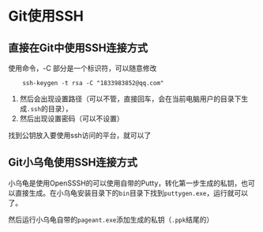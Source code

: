 # Git使用SSH

## 直接在Git中使用SSH连接方式

使用命令，-C 部分是一个标识符，可以随意修改

```vim
    ssh-keygen -t rsa -C "1833983852@qq.com"
```

1. 然后会出现设置路径（可以不管，直接回车，会在当前电脑用户的目录下生成`.ssh`的目录），
2. 然后出现设置密码（可以不设置）

找到公钥放入要使用ssh访问的平台，就可以了

## Git小乌龟使用SSH连接方式

小乌龟是使用OpenSSSH的可以使用自带的Putty，转化第一步生成的私钥，也可以直接生成。在小乌龟安装目录下的`bin`目录下找到`puttygen.exe`，运行就可以了。

然后运行小乌龟自带的`pageant.exe`添加生成的私钥（`.ppk`结尾的）
